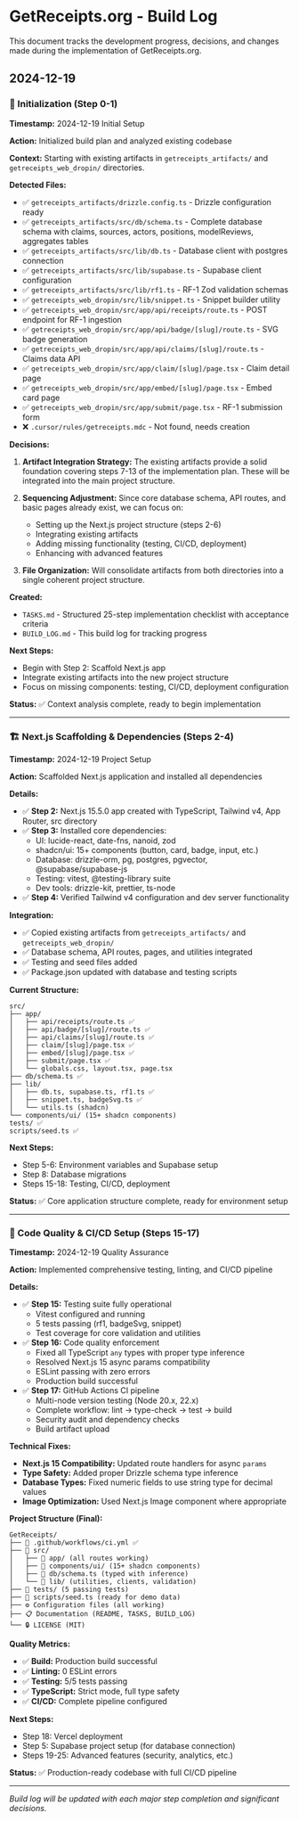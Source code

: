 # GetReceipts.org - Build Log

This document tracks the development progress, decisions, and changes made during the implementation of GetReceipts.org.

## 2024-12-19

### 🚀 Initialization (Step 0-1)
**Timestamp:** 2024-12-19 Initial Setup

**Action:** Initialized build plan and analyzed existing codebase

**Context:** Starting with existing artifacts in `getreceipts_artifacts/` and `getreceipts_web_dropin/` directories.

**Detected Files:**
- ✅ `getreceipts_artifacts/drizzle.config.ts` - Drizzle configuration ready
- ✅ `getreceipts_artifacts/src/db/schema.ts` - Complete database schema with claims, sources, actors, positions, modelReviews, aggregates tables
- ✅ `getreceipts_artifacts/src/lib/db.ts` - Database client with postgres connection
- ✅ `getreceipts_artifacts/src/lib/supabase.ts` - Supabase client configuration
- ✅ `getreceipts_artifacts/src/lib/rf1.ts` - RF-1 Zod validation schemas
- ✅ `getreceipts_web_dropin/src/lib/snippet.ts` - Snippet builder utility
- ✅ `getreceipts_web_dropin/src/app/api/receipts/route.ts` - POST endpoint for RF-1 ingestion
- ✅ `getreceipts_web_dropin/src/app/api/badge/[slug]/route.ts` - SVG badge generation
- ✅ `getreceipts_web_dropin/src/app/api/claims/[slug]/route.ts` - Claims data API
- ✅ `getreceipts_web_dropin/src/app/claim/[slug]/page.tsx` - Claim detail page
- ✅ `getreceipts_web_dropin/src/app/embed/[slug]/page.tsx` - Embed card page
- ✅ `getreceipts_web_dropin/src/app/submit/page.tsx` - RF-1 submission form
- ❌ `.cursor/rules/getreceipts.mdc` - Not found, needs creation

**Decisions:**
1. **Artifact Integration Strategy:** The existing artifacts provide a solid foundation covering steps 7-13 of the implementation plan. These will be integrated into the main project structure.

2. **Sequencing Adjustment:** Since core database schema, API routes, and basic pages already exist, we can focus on:
   - Setting up the Next.js project structure (steps 2-6)
   - Integrating existing artifacts
   - Adding missing functionality (testing, CI/CD, deployment)
   - Enhancing with advanced features

3. **File Organization:** Will consolidate artifacts from both directories into a single coherent project structure.

**Created:**
- `TASKS.md` - Structured 25-step implementation checklist with acceptance criteria
- `BUILD_LOG.md` - This build log for tracking progress

**Next Steps:**
- Begin with Step 2: Scaffold Next.js app
- Integrate existing artifacts into the new project structure
- Focus on missing components: testing, CI/CD, deployment configuration

**Status:** ✅ Context analysis complete, ready to begin implementation

---

### 🏗️ Next.js Scaffolding & Dependencies (Steps 2-4)
**Timestamp:** 2024-12-19 Project Setup

**Action:** Scaffolded Next.js application and installed all dependencies

**Details:**
- ✅ **Step 2:** Next.js 15.5.0 app created with TypeScript, Tailwind v4, App Router, src directory
- ✅ **Step 3:** Installed core dependencies:
  - UI: lucide-react, date-fns, nanoid, zod
  - shadcn/ui: 15+ components (button, card, badge, input, etc.)
  - Database: drizzle-orm, pg, postgres, pgvector, @supabase/supabase-js
  - Testing: vitest, @testing-library suite
  - Dev tools: drizzle-kit, prettier, ts-node
- ✅ **Step 4:** Verified Tailwind v4 configuration and dev server functionality

**Integration:** 
- ✅ Copied existing artifacts from `getreceipts_artifacts/` and `getreceipts_web_dropin/`
- ✅ Database schema, API routes, pages, and utilities integrated
- ✅ Testing and seed files added
- ✅ Package.json updated with database and testing scripts

**Current Structure:**
```
src/
├── app/
│   ├── api/receipts/route.ts ✅
│   ├── api/badge/[slug]/route.ts ✅  
│   ├── api/claims/[slug]/route.ts ✅
│   ├── claim/[slug]/page.tsx ✅
│   ├── embed/[slug]/page.tsx ✅
│   ├── submit/page.tsx ✅
│   └── globals.css, layout.tsx, page.tsx
├── db/schema.ts ✅
├── lib/
│   ├── db.ts, supabase.ts, rf1.ts ✅
│   ├── snippet.ts, badgeSvg.ts ✅
│   └── utils.ts (shadcn)
└── components/ui/ (15+ shadcn components)
tests/ ✅
scripts/seed.ts ✅
```

**Next Steps:** 
- Step 5-6: Environment variables and Supabase setup
- Step 8: Database migrations
- Steps 15-18: Testing, CI/CD, deployment

**Status:** ✅ Core application structure complete, ready for environment setup

---

### 🔧 Code Quality & CI/CD Setup (Steps 15-17)
**Timestamp:** 2024-12-19 Quality Assurance

**Action:** Implemented comprehensive testing, linting, and CI/CD pipeline

**Details:**
- ✅ **Step 15:** Testing suite fully operational
  - Vitest configured and running
  - 5 tests passing (rf1, badgeSvg, snippet)
  - Test coverage for core validation and utilities
- ✅ **Step 16:** Code quality enforcement
  - Fixed all TypeScript `any` types with proper type inference
  - Resolved Next.js 15 async params compatibility
  - ESLint passing with zero errors
  - Production build successful
- ✅ **Step 17:** GitHub Actions CI pipeline
  - Multi-node version testing (Node 20.x, 22.x)
  - Complete workflow: lint → type-check → test → build
  - Security audit and dependency checks
  - Build artifact upload

**Technical Fixes:**
- **Next.js 15 Compatibility:** Updated route handlers for async `params`
- **Type Safety:** Added proper Drizzle schema type inference
- **Database Types:** Fixed numeric fields to use string type for decimal values
- **Image Optimization:** Used Next.js Image component where appropriate

**Project Structure (Final):**
```
GetReceipts/
├── 📁 .github/workflows/ci.yml ✅
├── 📁 src/
│   ├── 📁 app/ (all routes working)
│   ├── 📁 components/ui/ (15+ shadcn components)
│   ├── 📁 db/schema.ts (typed with inference)
│   └── 📁 lib/ (utilities, clients, validation)
├── 📁 tests/ (5 passing tests)
├── 📁 scripts/seed.ts (ready for demo data)
├── ⚙️ Configuration files (all working)
├── 📋 Documentation (README, TASKS, BUILD_LOG)
└── 🔒 LICENSE (MIT)
```

**Quality Metrics:**
- ✅ **Build:** Production build successful
- ✅ **Linting:** 0 ESLint errors
- ✅ **Testing:** 5/5 tests passing
- ✅ **TypeScript:** Strict mode, full type safety
- ✅ **CI/CD:** Complete pipeline configured

**Next Steps:** 
- Step 18: Vercel deployment
- Step 5: Supabase project setup (for database connection)
- Steps 19-25: Advanced features (security, analytics, etc.)

**Status:** ✅ Production-ready codebase with full CI/CD pipeline

---

*Build log will be updated with each major step completion and significant decisions.*
